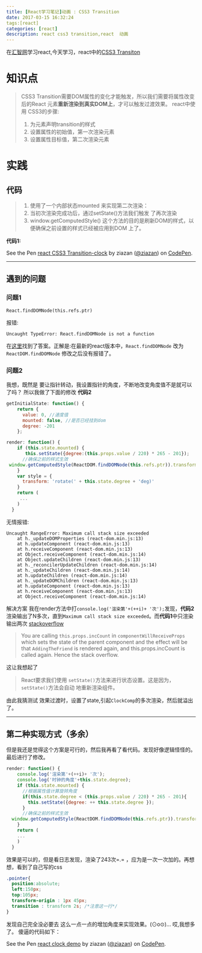```yaml
---
title: [React学习笔记]动画 : CSS3 Transition
date: 2017-03-15 16:32:24
tags:[react]
categories: [react]
description: react css3 transition,react  动画
---
```

在[汇智网](http://www.hubwiz.com)学习react,今天学习，react中的[CSS3 Transiton](http://www.hubwiz.com/class/552762019964049d1872fc88)
# 知识点
>CSS3 Transition需要DOM属性的变化才能触发，所以我们需要将属性改变后的React 元素**重新渲染到真实DOM上**，才可以触发过渡效果。
>react中使用 CSS3的步骤:
>1. 为元素声明transition的样式
>2. 设置属性的初始值，第一次渲染元素
>3. 设置属性目标值，第二次渲染元素

# 实践
## 代码
>1. 使用了一个内部状态mounted 来实现第二次渲染：
>2. 当初次渲染完成功后，通过setState()方法我们触发 了再次渲染
>3. window.getComputedStyle() 这个方法的目的是刷新DOM的样式，以便确保之前设置的样式已经被应用到DOM 上了。

**代码1:**
<p data-height="265" data-theme-id="dark" data-slug-hash="qrXvPN" data-default-tab="js,result" data-user="ziazan" data-embed-version="2" data-pen-title="react CSS3 Transition-clock" class="codepen">See the Pen <a href="http://codepen.io/ziazan/pen/qrXvPN/">react CSS3 Transition-clock</a> by ziazan (<a href="http://codepen.io/ziazan">@ziazan</a>) on <a href="http://codepen.io">CodePen</a>.</p>
<script async src="https://production-assets.codepen.io/assets/embed/ei.js"></script>

---
## 遇到的问题
### 问题1
```
React.findDOMNode(this.refs.ptr)
```
报错:
```
Uncaught TypeError: React.findDOMNode is not a function
```
在[这里](http://stackoverflow.com/questions/33031516/reactjs-finddomnode-and-getdomnode-are-not-functions)找到了答案。正解是:在最新的react版本中，`React.findDOMNode` 改为`ReactDOM.findDOMNode` 修改之后没有报错了。

### 问题2
我想，既然是 要让指针转动，我设置指针的角度，不断地改变角度值不是就可以了吗？
所以我做了下面的修改
**代码2**
```javascript
getInitialState: function() {
    return {
      value: 0, //速度值
      mounted: false, //是否已经挂到dom
      degree: -201
    };
```
```javascript
render: function() {
    if (this.state.mounted) {
       this.setState({degree:(this.props.value / 220) * 265 - 201});
      //确保之前的样式生效
 window.getComputedStyle(ReactDOM.findDOMNode(this.refs.ptr)).transform;
    }
    var style = {
      transform: 'rotate(' + this.state.degree + 'deg)'
    }
    return (
     ...
    )
  }
```
无情报错:
```
Uncaught RangeError: Maximum call stack size exceeded
    at h._updateDOMProperties (react-dom.min.js:13)
    at h.updateComponent (react-dom.min.js:13)
    at h.receiveComponent (react-dom.min.js:13)
    at Object.receiveComponent (react-dom.min.js:14)
    at Object.updateChildren (react-dom.min.js:13)
    at h._reconcilerUpdateChildren (react-dom.min.js:14)
    at h._updateChildren (react-dom.min.js:14)
    at h.updateChildren (react-dom.min.js:14)
    at h._updateDOMChildren (react-dom.min.js:13)
    at h.updateComponent (react-dom.min.js:13)
    at h.receiveComponent (react-dom.min.js:13)
    at Object.receiveComponent (react-dom.min.js:14)
```
解决方案
我在render方法中打`console.log('渲染第'+(++i)+ '次');`发现，**代码2**渲染输出了N多次，直到`Maximum call stack size exceeded`。而**代码1**中只渲染输出两次
[stackoverflow](http://stackoverflow.com/questions/32716885/maximum-call-stack-exceeded-error-in-reactjs-can-someone-help-explain-whats-go)
>You are calling `this.props.incCount` in `componentWillReceiveProps` which sets the state of the parent component and the effect will be that `AddingTheFriend` is rendered again, and this.props.incCount is called again. Hence the stack overflow.

这让我想起了
>React要求我们使用 `setState()`方法来进行状态设置。这是因为，`setState()`方法会自动 地重新渲染组件。

由此我猜测试 效果过渡时，设置了state,引起`ClockComp`的多次渲染，然后就溢出了。

---
## 第二种实现方式（多余）
但是我还是觉得这个方案是可行的，然后我再看了看代码。发现好像逻辑怪怪的。
最后进行了修改。
```javascript
render: function() {
    console.log('渲染第'+(++i)+ '次');
    console.log('时钟的角度'+this.state.degree);
    if (this.state.mounted) {
      //根据属性值计算旋转角度
      if(this.state.degree < (this.props.value / 220) * 265 - 201){
        this.setState({degree: ++ this.state.degree });
      }
      //确保之前的样式生效
  window.getComputedStyle(ReactDOM.findDOMNode(this.refs.ptr)).transform;
    }
    return (
    ...
    )
  }
```
效果是可以的，但是看日志发现，渲染了243次=.= ，应为是一次一次加的。再想想，看到了自己写的css 
```css
.pointer{
  position:absolute;
  left:150px;
  top:105px;
  transform-origin : 1px 45px;
  transition : transform 2s; /*注意这一行*/
}
```
发现自己完全没必要去 这么一点一点的增加角度来实现效果。(⊙o⊙)… 哎,我想多了。
傻逼的代码如下：
<p data-height="265" data-theme-id="dark" data-slug-hash="gmGjrm" data-default-tab="js,result" data-user="ziazan" data-embed-version="2" data-pen-title="react clock demo" class="codepen">See the Pen <a href="http://codepen.io/ziazan/pen/gmGjrm/">react clock demo</a> by ziazan (<a href="http://codepen.io/ziazan">@ziazan</a>) on <a href="http://codepen.io">CodePen</a>.</p>
<script async src="https://production-assets.codepen.io/assets/embed/ei.js"></script>